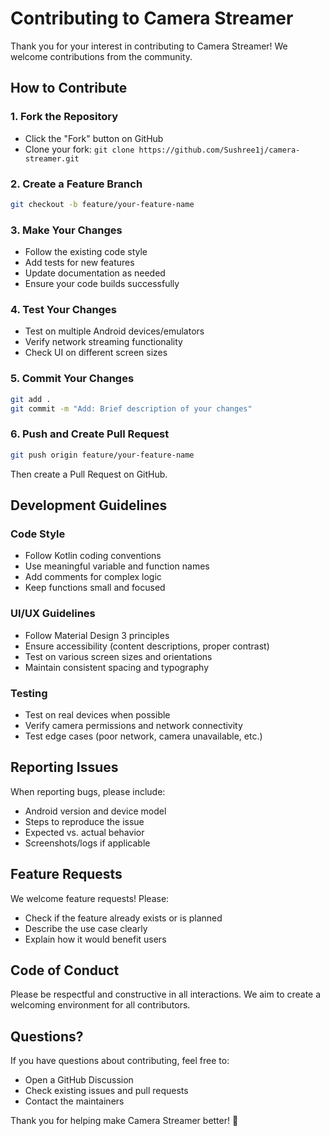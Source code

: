 # Contributing to Camera Streamer

Thank you for your interest in contributing to Camera Streamer! We welcome contributions from the community.

## How to Contribute

### 1. Fork the Repository
- Click the "Fork" button on GitHub
- Clone your fork: `git clone https://github.com/Sushree1j/camera-streamer.git`

### 2. Create a Feature Branch
```bash
git checkout -b feature/your-feature-name
```

### 3. Make Your Changes
- Follow the existing code style
- Add tests for new features
- Update documentation as needed
- Ensure your code builds successfully

### 4. Test Your Changes
- Test on multiple Android devices/emulators
- Verify network streaming functionality
- Check UI on different screen sizes

### 5. Commit Your Changes
```bash
git add .
git commit -m "Add: Brief description of your changes"
```

### 6. Push and Create Pull Request
```bash
git push origin feature/your-feature-name
```
Then create a Pull Request on GitHub.

## Development Guidelines

### Code Style
- Follow Kotlin coding conventions
- Use meaningful variable and function names
- Add comments for complex logic
- Keep functions small and focused

### UI/UX Guidelines
- Follow Material Design 3 principles
- Ensure accessibility (content descriptions, proper contrast)
- Test on various screen sizes and orientations
- Maintain consistent spacing and typography

### Testing
- Test on real devices when possible
- Verify camera permissions and network connectivity
- Test edge cases (poor network, camera unavailable, etc.)

## Reporting Issues

When reporting bugs, please include:
- Android version and device model
- Steps to reproduce the issue
- Expected vs. actual behavior
- Screenshots/logs if applicable

## Feature Requests

We welcome feature requests! Please:
- Check if the feature already exists or is planned
- Describe the use case clearly
- Explain how it would benefit users

## Code of Conduct

Please be respectful and constructive in all interactions. We aim to create a welcoming environment for all contributors.

## Questions?

If you have questions about contributing, feel free to:
- Open a GitHub Discussion
- Check existing issues and pull requests
- Contact the maintainers

Thank you for helping make Camera Streamer better! 🚀
